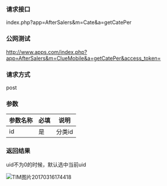### **请求接口**
index.php?app=AfterSalers&m=Cate&a=getCatePer



### **公网测试**
http://www.apps.com/index.php?app=AfterSalers&m=ClueMobile&a=getCatePer&access_token=

### **请求方式**
post


### **参数**
| 参数名称  |必填|     说明      |
|------|-----|------|
| id| 是 | 分类id |

### **返回结果**
uid不为0的时候，默认选中当前uid

![TIM图片20170316174418](http://192.168.1.240/uploads/ranmufei/apps/6c4bb1a8b0/TIM%E5%9B%BE%E7%89%8720170316174418.png)